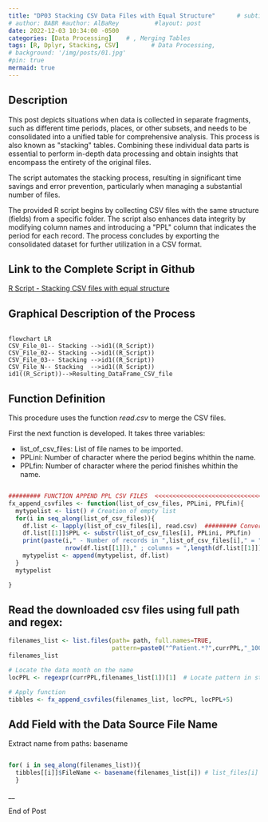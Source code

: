 ```yaml
---
title: "DP03 Stacking CSV Data Files with Equal Structure"      # subtitle: "Description of R Scripts"
# author: BABR #author: AlBaRey          #layout: post
date: 2022-12-03 10:34:00 -0500
categories: [Data Processing]    # , Merging Tables
tags: [R, Dplyr, Stacking, CSV]         # Data Processing, 
# background: '/img/posts/01.jpg'
#pin: true
mermaid: true
---
```


## Description 

This post depicts situations when data is collected in separate fragments, such as different time periods, places, or other subsets, and needs to be consolidated into a unified table for comprehensive analysis. This process is also known as "stacking" tables. Combining these individual data parts is essential to perform in-depth data processing and obtain insights that encompass the entirety of the original files.

The script automates the stacking process, resulting in significant time savings and error prevention, particularly when managing a substantial number of files.

The provided R script begins by collecting CSV files with the same structure (fields) from a specific folder. The script also enhances data integrity by modifying column names and introducing a "PPL" column that indicates the period for each record. The process concludes by exporting the consolidated dataset for further utilization in a CSV format.

## Link to the Complete Script in Github
[R Script - Stacking CSV files with equal structure](https://github.com/albarey33/Data_Analysis_R/blob/main/03%20Merging%20CSV%20files%20equal%20structure.R)


## Graphical Description of the Process

<!--![Mergin Files](/images/DataProcess/01_Merging_Excel_Filespng.PNG){: width="832" height="505" }    
_<center>Merging Excel Files</center>_ -->

```mermaid

flowchart LR
CSV_File_01-- Stacking -->id1((R_Script))
CSV_File_02-- Stacking -->id1((R_Script))
CSV_File_03-- Stacking -->id1((R_Script))
CSV_File_N-- Stacking  -->id1((R_Script))
id1((R_Script))-->Resulting_DataFrame_CSV_file

```

## Function Definition

This procedure uses the function _read.csv_ to merge the CSV files.

First the next function is developed. It takes three variables: 
* list_of_csv_files: List of file names to be imported.
* PPLini: Number of character where the period begins whithin the name.
* PPLfin: Number of character where the period finishes whithin the name.

```R

######### FUNCTION APPEND PPL CSV FILES  <<<<<<<<<<<<<<<<<<<<<<<<<<<<<<<<
fx_append_csvfiles <- function(list_of_csv_files, PPLini, PPLfin){
  mytypelist <- list() # Creation of empty list
  for(i in seq_along(list_of_csv_files)){
    df.list <- lapply(list_of_csv_files[i], read.csv)  ######### Convert list to Data frame 
    df.list[[1]]$PPL <- substr(list_of_csv_files[i], PPLini, PPLfin)
    print(paste(i," - Number of records in ",list_of_csv_files[i]," = ",
                nrow(df.list[[1]])," ; columns = ",length(df.list[[1]]),sep=""))
    mytypelist <- append(mytypelist, df.list)
  }
  mytypelist

}
```

## Read the downloaded csv files using full path and regex: 

```R
filenames_list <- list.files(path= path, full.names=TRUE, 
                             pattern=paste0("^Patient.*?",currPPL,"_1000pts.csv"))
filenames_list

# Locate the data month on the name
locPPL <- regexpr(currPPL,filenames_list[1])[1]  # Locate pattern in string

# Apply function
tibbles <- fx_append_csvfiles(filenames_list, locPPL, locPPL+5)
```


## Add Field with the Data Source File Name

Extract name from paths: basename

```R

for( i in seq_along(filenames_list)){
  tibbles[[i]]$FileName <- basename(filenames_list[i]) # list_files[i]
  }

```



__

End of Post


